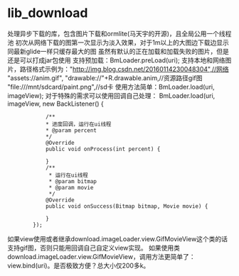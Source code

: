 # lib_download
处理异步下载的库，包含图片下载和ormlite(马天宇的开源)，且全局公用一个线程池
初次从网络下载的图第一次显示为淡入效果，对于1m以上的大图边下载边显示
同最新glide一样只缓存最大的图
虽然有默认的正在加载和加载失败的图片，但是还是可以打成jar包使用
支持预加载：BmLoader.preLoad(uri);
支持本地和网络图片，路径格式示例为："http://img.blog.csdn.net/20160114230048304",//网络
    			"assets://anim.gif",
                "drawable://"+R.drawable.anim,//资源路径gif图
                	"file:///mnt/sdcard/paint.png",//sd卡
使用方法简单：BmLoader.load(uri, imageView);
对于特殊的需求可以使用回调自己处理：
        BmLoader.load(uri, imageView, new BackListener() {
        
                /**
	            * 进度回调，运行在ui线程
	            * @param percent
	            */
                @Override
                public void onProcess(int percent) {
                    
                }
                /**
            	 * 运行在ui线程
            	 * @param bitmap
            	 * @param movie
            	 */
                @Override
                public void onSuccess(Bitmap bitmap, Movie movie) {

                }
            });
            
如果view使用或者继承download.imageLoader.view.GifMovieView这个类的话支持gif图，否则只能用回调自己自定义view实现。
如果使用类download.imageLoader.view.GifMovieView，调用方法更简单了：view.bind(uri)。是否极致方便？总大小仅200多k。
